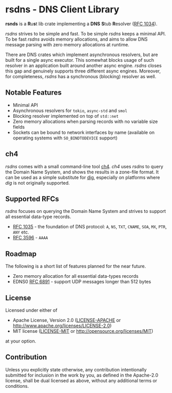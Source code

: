 # rsdns - DNS Client Library

**rsnds** is a **R**u**s**t lib crate implementing a **DNS** **S**tub **R**esolver
([RFC 1034](https://tools.ietf.org/html/rfc1034#section-5.3.1)).

*rsdns* strives to be simple and fast. To be simple *rsdns* keeps a minimal API.
To be fast *rsdns* avoids memory allocations, and aims to allow DNS message parsing with
zero memory allocations at runtime.

There are DNS crates which implement asynchronous resolvers, but are built for a single
async executor. This somewhat blocks usage of such resolver in an application built around
another async engine. *rsdns* closes this gap and genuinely supports three different async
engines. Moreover, for completeness, *rsdns* has a synchronous (blocking) resolver as well.


## Notable Features

* Minimal API
* Asynchronous resolvers for `tokio`, `async-std` and `smol`
* Blocking resolver implemented on top of `std::net`
* Zero memory allocations when parsing records with no variable size fields
* Sockets can be bound to network interfaces by name (available on operating
  systems with `SO_BINDTODEVICE` support)


## ch4

*rsdns* comes with a small command-line tool [ch4](https://github.com/r-bk/ch4).
*ch4* uses *rsdns* to query the Domain Name System,
and shows the results in a zone-file format.
It can be used as a simple substitute for [dig](https://en.wikipedia.org/wiki/Dig_(command)),
especially on platforms where *dig* is not originally supported.


## Supported RFCs

*rsdns* focuses on querying the Domain Name System and strives to support all
essential data-type records.

* [RFC 1035](https://datatracker.ietf.org/doc/html/rfc1035) - the foundation of DNS
  protocol: `A`, `NS`, `TXT`, `CNAME`, `SOA`, `MX`, `PTR`, `ANY` etc.
* [RFC 3596](https://datatracker.ietf.org/doc/html/rfc3596) - `AAAA`


## Roadmap

The following is a short list of features planned for the near future.

* Zero memory allocation for all essential data-types records
* EDNS0 [RFC 6891](https://datatracker.ietf.org/doc/html/rfc6891) - support
  UDP messages longer than 512 bytes


## License

Licensed under either of

* Apache License, Version 2.0
  ([LICENSE-APACHE](LICENSE-APACHE) or http://www.apache.org/licenses/LICENSE-2.0)
* MIT license
  ([LICENSE-MIT](LICENSE-MIT) or http://opensource.org/licenses/MIT)

at your option.


## Contribution

Unless you explicitly state otherwise, any contribution intentionally submitted
for inclusion in the work by you, as defined in the Apache-2.0 license, shall be
dual licensed as above, without any additional terms or conditions.
